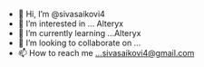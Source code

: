- 👋 Hi, I’m @sivasaikovi4
- 👀 I’m interested in ... Alteryx
- 🌱 I’m currently learning ...Alteryx
- 💞️ I’m looking to collaborate on ...
- 📫 How to reach me ...sivasaikovi4@gmail.com

<!---
sivasaikovi4/sivasaikovi4 is a ✨ special ✨ repository because its `README.md` (this file) appears on your GitHub profile.
You can click the Preview link to take a look at your changes.
--->
